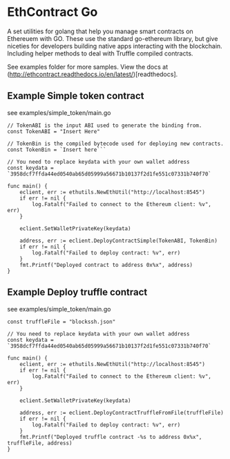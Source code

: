 # EthContract Go

A set utilities for golang that help you manage smart contracts on Ethereuem with GO. These use the standard go-ethereum library, but give niceties for developers building native apps interacting with the blockchain. Including helper methods to deal with Truffle compiled contracts. 

See examples folder for more samples. View the docs at (http://ethcontract.readthedocs.io/en/latest/)[readthedocs].


## Example Simple token contract
see examples/simple_token/main.go

```
// TokenABI is the input ABI used to generate the binding from.
const TokenABI = "Insert Here"

// TokenBin is the compiled bytecode used for deploying new contracts.
const TokenBin = `Insert here```

// You need to replace keydata with your own wallet address
const keydata = `3958dcf7ffda44ed0540ab65d05999a56671b10137f2d1fe551c07331b740f70`

func main() {
	eclient, err := ethutils.NewEthUtil("http://localhost:8545")
	if err != nil {
		log.Fatalf("Failed to connect to the Ethereum client: %v", err)
	}

	eclient.SetWalletPrivateKey(keydata)

	address, err := eclient.DeployContractSimple(TokenABI, TokenBin)
	if err != nil {
		log.Fatalf("Failed to deploy contract: %v", err)
	}
	fmt.Printf("Deployed contract to address 0x%x", address)
}
```

## Example Deploy truffle contract
see examples/simple_token/main.go

```
const truffleFile = "blockssh.json"

// You need to replace keydata with your own wallet address
const keydata = `3958dcf7ffda44ed0540ab65d05999a56671b10137f2d1fe551c07331b740f70`

func main() {
	eclient, err := ethutils.NewEthUtil("http://localhost:8545")
	if err != nil {
		log.Fatalf("Failed to connect to the Ethereum client: %v", err)
	}

	eclient.SetWalletPrivateKey(keydata)

	address, err := eclient.DeployContractTruffleFromFile(truffleFile)
	if err != nil {
		log.Fatalf("Failed to deploy contract: %v", err)
	}
	fmt.Printf("Deployed truffle contract -%s to address 0x%x", truffleFile, address)
}
```
